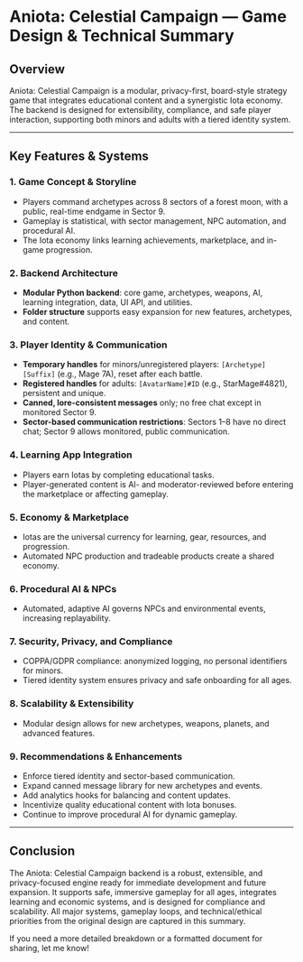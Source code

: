# Aniota: Celestial Campaign — Game Design & Technical Summary

## Overview
Aniota: Celestial Campaign is a modular, privacy-first, board-style strategy game that integrates educational content and a synergistic Iota economy. The backend is designed for extensibility, compliance, and safe player interaction, supporting both minors and adults with a tiered identity system.

---

## Key Features & Systems

### 1. Game Concept & Storyline
- Players command archetypes across 8 sectors of a forest moon, with a public, real-time endgame in Sector 9.
- Gameplay is statistical, with sector management, NPC automation, and procedural AI.
- The Iota economy links learning achievements, marketplace, and in-game progression.

### 2. Backend Architecture
- **Modular Python backend**: core game, archetypes, weapons, AI, learning integration, data, UI API, and utilities.
- **Folder structure** supports easy expansion for new features, archetypes, and content.

### 3. Player Identity & Communication
- **Temporary handles** for minors/unregistered players: `[Archetype] [Suffix]` (e.g., Mage 7A), reset after each battle.
- **Registered handles** for adults: `[AvatarName]#ID` (e.g., StarMage#4821), persistent and unique.
- **Canned, lore-consistent messages** only; no free chat except in monitored Sector 9.
- **Sector-based communication restrictions**: Sectors 1–8 have no direct chat; Sector 9 allows monitored, public communication.

### 4. Learning App Integration
- Players earn Iotas by completing educational tasks.
- Player-generated content is AI- and moderator-reviewed before entering the marketplace or affecting gameplay.

### 5. Economy & Marketplace
- Iotas are the universal currency for learning, gear, resources, and progression.
- Automated NPC production and tradeable products create a shared economy.

### 6. Procedural AI & NPCs
- Automated, adaptive AI governs NPCs and environmental events, increasing replayability.

### 7. Security, Privacy, and Compliance
- COPPA/GDPR compliance: anonymized logging, no personal identifiers for minors.
- Tiered identity system ensures privacy and safe onboarding for all ages.

### 8. Scalability & Extensibility
- Modular design allows for new archetypes, weapons, planets, and advanced features.

### 9. Recommendations & Enhancements
- Enforce tiered identity and sector-based communication.
- Expand canned message library for new archetypes and events.
- Add analytics hooks for balancing and content updates.
- Incentivize quality educational content with Iota bonuses.
- Continue to improve procedural AI for dynamic gameplay.

---

## Conclusion
The Aniota: Celestial Campaign backend is a robust, extensible, and privacy-focused engine ready for immediate development and future expansion. It supports safe, immersive gameplay for all ages, integrates learning and economic systems, and is designed for compliance and scalability. All major systems, gameplay loops, and technical/ethical priorities from the original design are captured in this summary.

If you need a more detailed breakdown or a formatted document for sharing, let me know!
